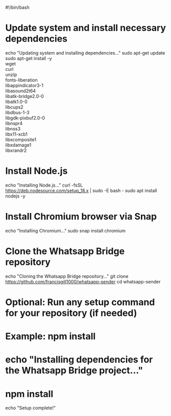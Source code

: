 #!/bin/bash

# Update system and install necessary dependencies
echo "Updating system and installing dependencies..."
sudo apt-get update
sudo apt-get install -y \
  wget \
  curl \
  unzip \
  fonts-liberation \
  libappindicator3-1 \
  libasound2t64 \
  libatk-bridge2.0-0 \
  libatk1.0-0 \
  libcups2 \
  libdbus-1-3 \
  libgdk-pixbuf2.0-0 \
  libnspr4 \
  libnss3 \
  libx11-xcb1 \
  libxcomposite1 \
  libxdamage1 \
  libxrandr2

# Install Node.js
echo "Installing Node.js..."
curl -fsSL https://deb.nodesource.com/setup_18.x | sudo -E bash -
sudo apt install nodejs -y

# Install Chromium browser via Snap
echo "Installing Chromium..."
sudo snap install chromium

# Clone the Whatsapp Bridge repository
echo "Cloning the Whatsapp Bridge repository..."
git clone https://github.com/francisgill1000/whatsapp-sender
cd whatsapp-sender

# Optional: Run any setup command for your repository (if needed)
# Example: npm install
# echo "Installing dependencies for the Whatsapp Bridge project..."
# npm install

echo "Setup complete!"





<!-- http://167.172.148.248:3001/server -->